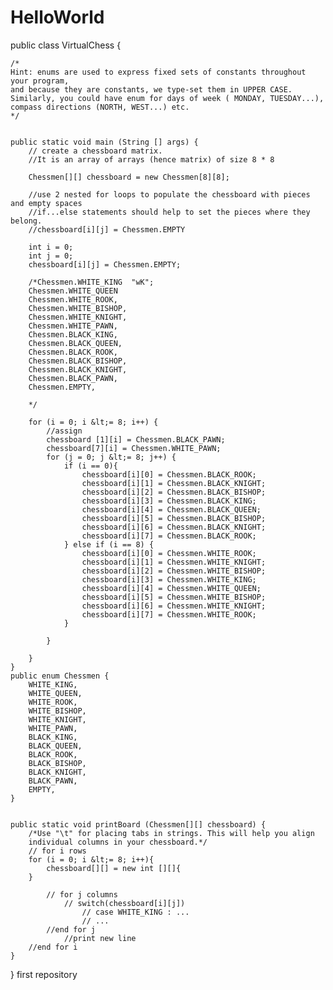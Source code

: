 HelloWorld
==========

public class VirtualChess {

	/*
	Hint: enums are used to express fixed sets of constants throughout your program,
	and because they are constants, we type-set them in UPPER CASE.
	Similarly, you could have enum for days of week ( MONDAY, TUESDAY...),
	compass directions (NORTH, WEST...) etc.
	*/

	
	public static void main (String [] args) {
		// create a chessboard matrix.
		//It is an array of arrays (hence matrix) of size 8 * 8
		
		Chessmen[][] chessboard = new Chessmen[8][8];
		
		//use 2 nested for loops to populate the chessboard with pieces and empty spaces
		//if...else statements should help to set the pieces where they belong.
		//chessboard[i][j] = Chessmen.EMPTY

		int i = 0;
		int j = 0;
		chessboard[i][j] = Chessmen.EMPTY;

		/*Chessmen.WHITE_KING  "wK";
		Chessmen.WHITE_QUEEN 
		Chessmen.WHITE_ROOK,
		Chessmen.WHITE_BISHOP,
		Chessmen.WHITE_KNIGHT,
		Chessmen.WHITE_PAWN,
		Chessmen.BLACK_KING,
		Chessmen.BLACK_QUEEN,
		Chessmen.BLACK_ROOK,
		Chessmen.BLACK_BISHOP,
		Chessmen.BLACK_KNIGHT,
		Chessmen.BLACK_PAWN,
		Chessmen.EMPTY,
		
		*/
		
		for (i = 0; i &lt;= 8; i++) {
			//assign
			chessboard [1][i] = Chessmen.BLACK_PAWN;
			chessboard[7][i] = Chessmen.WHITE_PAWN;
			for (j = 0; j &lt;= 8; j++) {
				if (i == 0){
					chessboard[i][0] = Chessmen.BLACK_ROOK;
					chessboard[i][1] = Chessmen.BLACK_KNIGHT;
					chessboard[i][2] = Chessmen.BLACK_BISHOP;
					chessboard[i][3] = Chessmen.BLACK_KING;
					chessboard[i][4] = Chessmen.BLACK_QUEEN;
					chessboard[i][5] = Chessmen.BLACK_BISHOP;
					chessboard[i][6] = Chessmen.BLACK_KNIGHT;
					chessboard[i][7] = Chessmen.BLACK_ROOK;
				} else if (i == 8) {
					chessboard[i][0] = Chessmen.WHITE_ROOK;
					chessboard[i][1] = Chessmen.WHITE_KNIGHT;
					chessboard[i][2] = Chessmen.WHITE_BISHOP;
					chessboard[i][3] = Chessmen.WHITE_KING;
					chessboard[i][4] = Chessmen.WHITE_QUEEN;
					chessboard[i][5] = Chessmen.WHITE_BISHOP;
					chessboard[i][6] = Chessmen.WHITE_KNIGHT;
					chessboard[i][7] = Chessmen.WHITE_ROOK;
				}
				
			}
			
		}
	}
	public enum Chessmen {
		WHITE_KING,
		WHITE_QUEEN,
		WHITE_ROOK,
		WHITE_BISHOP,
		WHITE_KNIGHT,
		WHITE_PAWN,
		BLACK_KING,
		BLACK_QUEEN,
		BLACK_ROOK,
		BLACK_BISHOP,
		BLACK_KNIGHT,
		BLACK_PAWN,
		EMPTY,
	}
	
	
	public static void printBoard (Chessmen[][] chessboard) {
		/*Use "\t" for placing tabs in strings. This will help you align
		individual columns in your chessboard.*/
		// for i rows
		for (i = 0; i &lt;= 8; i++){
			chessboard[][] = new int [][]{
		}
		
			// for j columns
				// switch(chessboard[i][j])
					// case WHITE_KING : ...
					// ...
			//end for j
				//print new line
		//end for i
	}
	
	
	
	
	
}
first repository
